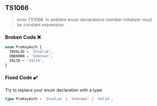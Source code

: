 ## TS1066

> error TS1066: In ambient enum declarations member initializer must be constant expression.

### Broken Code ❌

```ts
enum PreKeyAuth {
  INVALID = 'Invalid',
  UNKNOWN = 'Unknown',
  VALID = 'Valid',
}
```

### Fixed Code ✔️

Try to replace your enum declaration with a type:

```ts
type PreKeyAuth = 'Invalid' | 'Unknown' | 'Valid';
```
